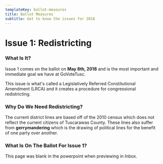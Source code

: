 ```yaml
---
templateKey: ballot-measures
title: Ballot Measures
subtitle: Get to know the issues for 2018
---
```


# Issue 1: Redistricting

### What Is It?

Issue 1 comes on the ballot on **May 8th, 2018** and is the most important and immediate goal we have at GoVoteTusc.

This issue is what's called a Legislatively Referred Constitutional Amendment (LRCA) and it creates a procedure for congressional redistricting.

### Why Do We Need Redistricting?
The current district lines are based off of the 2010 census which does not reflect the current citizens of Tuscarawas County. These lines also suffer from **gerrymandering** which is the drawing of political lines for the benefit of one party over another.

### What Is On The Ballot For Issue 1?
This page was blank in the powerpoint when previewing in Inbox.
